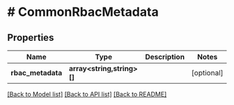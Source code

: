 # # CommonRbacMetadata

## Properties

Name | Type | Description | Notes
------------ | ------------- | ------------- | -------------
**rbac_metadata** | **array<string,string>[]** |  | [optional]

[[Back to Model list]](../../README.md#models) [[Back to API list]](../../README.md#endpoints) [[Back to README]](../../README.md)
